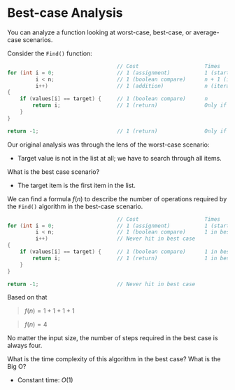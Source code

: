# Best-case Analysis

You can analyze a function looking at worst-case, best-case, or average-case scenarios.

Consider the `Find()` function:

```cpp
                                   // Cost                     Times
for (int i = 0;                    // 1 (assignment)           1 (start of loop)
         i < n;                    // 1 (boolean compare)      n + 1 (iteration + end)
         i++)                      // 1 (addition)             n (iteration)
{
    if (values[i] == target) {     // 1 (boolean compare)      n
        return i;                  // 1 (return)               Only if value found
    }
}

return -1;                         // 1 (return)               Only if value NOT found
```

Our original analysis was through the lens of the worst-case scenario:

- Target value is not in the list at all; we have to search through all items.

What is the best case scenario?

- The target item is the first item in the list.

We can find a formula $f(n)$ to describe the number of operations required by the `Find()` algorithm in the best-case scenario.

```cpp
                                   // Cost                     Times
for (int i = 0;                    // 1 (assignment)           1 (start of loop)
         i < n;                    // 1 (boolean compare)      1 in best case
         i++)                      // Never hit in best case
{
    if (values[i] == target) {     // 1 (boolean compare)      1 in best case
        return i;                  // 1 (return)               1 in best case
    }
}

return -1;                         // Never hit in best case
```

Based on that

> $f(n) = 1 + 1 + 1 + 1$

> $f(n) = 4$

No matter the input size, the number of steps required in the best case is always four.

What is the time complexity of this algorithm in the best case? What is the Big O?

- Constant time: $O(1)$
